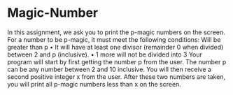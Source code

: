 # Magic-Number
 In this assignment, we ask you to print the p-magic numbers on the screen. For a number to be p-magic, it must meet the following conditions: Will be greater than p • It will have at least one divisor (remainder 0 when divided) between 2 and p (inclusive). • 1 more will not be divided into 3 Your program will start by first getting the number p from the user. The number p can be any number between 2 and 10 inclusive. You will then receive a second positive integer x from the user. After these two numbers are taken, you will print all p-magic numbers less than x on the screen. 
